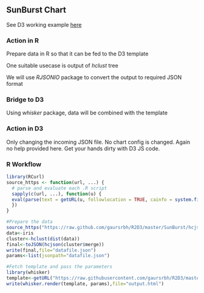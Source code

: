 ## SunBurst Chart

See D3 working example [here](http://bl.ocks.org/mbostock/4348373)

### Action in R
Prepare data in R so that it can be fed to the D3 template

One suitable usecase is output of *hclust* tree

We will use *RJSONIO* package to convert the output to required JSON format

### Bridge to D3
Using *whisker* package, data will be combined with the template

### Action in D3
Only changing the incoming JSON file. No chart config is changed. 
Again no help provided here. Get your hands dirty with D3 JS code.

### R Workflow
```R
library(RCurl)
source_https <- function(url, ...) {
  # parse and evaluate each .R script
  sapply(c(url, ...), function(u) {
  eval(parse(text = getURL(u, followlocation = TRUE, cainfo = system.file("CurlSSL", "cacert.pem", package = "RCurl"))), envir = .GlobalEnv)
  })
}

#Prepare the data
source_https("https://raw.github.com/gaursrbh/R2D3/master/SunBurst/hcjson.R")
data<-iris
cluster<-hclust(dist(data))
final<-toJSON(hcjson(cluster$merge))
write(final,file="datafile.json")
params<-list(jsonpath="datafile.json")

#Fetch template and pass the parameters
library(whisker)
template<-getURL("https://raw.githubusercontent.com/gaursrbh/R2D3/master/SunBurst/template.html")
write(whisker.render(template, params),file="output.html")
```
